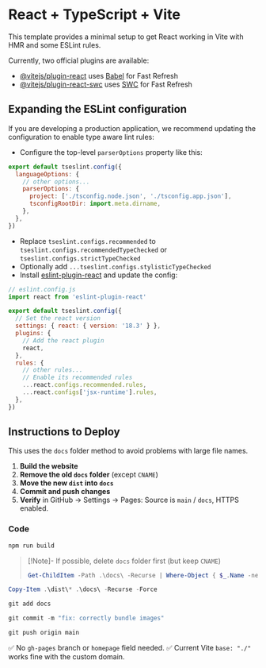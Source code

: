 # React + TypeScript + Vite

This template provides a minimal setup to get React working in Vite with HMR and some ESLint rules.

Currently, two official plugins are available:

- [@vitejs/plugin-react](https://github.com/vitejs/vite-plugin-react/blob/main/packages/plugin-react/README.md) uses [Babel](https://babeljs.io/) for Fast Refresh
- [@vitejs/plugin-react-swc](https://github.com/vitejs/vite-plugin-react-swc) uses [SWC](https://swc.rs/) for Fast Refresh

## Expanding the ESLint configuration

If you are developing a production application, we recommend updating the configuration to enable type aware lint rules:

- Configure the top-level `parserOptions` property like this:

```js
export default tseslint.config({
  languageOptions: {
    // other options...
    parserOptions: {
      project: ['./tsconfig.node.json', './tsconfig.app.json'],
      tsconfigRootDir: import.meta.dirname,
    },
  },
})
```

- Replace `tseslint.configs.recommended` to `tseslint.configs.recommendedTypeChecked` or `tseslint.configs.strictTypeChecked`
- Optionally add `...tseslint.configs.stylisticTypeChecked`
- Install [eslint-plugin-react](https://github.com/jsx-eslint/eslint-plugin-react) and update the config:

```js
// eslint.config.js
import react from 'eslint-plugin-react'

export default tseslint.config({
  // Set the react version
  settings: { react: { version: '18.3' } },
  plugins: {
    // Add the react plugin
    react,
  },
  rules: {
    // other rules...
    // Enable its recommended rules
    ...react.configs.recommended.rules,
    ...react.configs['jsx-runtime'].rules,
  },
})
```

## Instructions to Deploy

This uses the `docs` folder method to avoid problems with large file names.

1. **Build the website**
2. **Remove the old `docs` folder** (except `CNAME`)
3. **Move the new `dist` into `docs`**
4. **Commit and push changes**
5. **Verify** in GitHub → Settings → Pages: Source is `main` / `docs`, HTTPS enabled.

### Code

```PowerShell
npm run build
```

> [!Note]- If possible, delete `docs` folder first (but keep `CNAME`)
>
> ```PowerShell
> Get-ChildItem -Path .\docs\ -Recurse | Where-Object { $_.Name -ne "CNAME" } | Remove-Item -Force -Recurse
> ```

```PowerShell
Copy-Item .\dist\* .\docs\ -Recurse -Force
```

```PowerShell
git add docs
```

```PowerShell
git commit -m "fix: correctly bundle images"
```

```PowerShell
git push origin main
```


✅ No `gh-pages` branch or `homepage` field needed.
✅ Current Vite `base: "./"` works fine with the custom domain.

